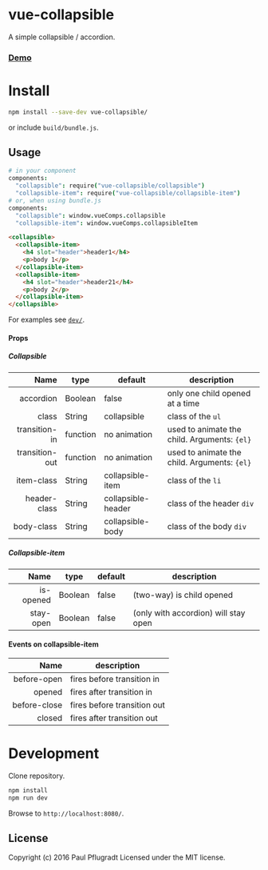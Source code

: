 # vue-collapsible

A simple collapsible / accordion.

### [Demo](https://vue-comps.github.io/vue-collapsible)

# Install

```sh
npm install --save-dev vue-collapsible/
```
or include `build/bundle.js`.

## Usage
```coffee
# in your component
components:
  "collapsible": require("vue-collapsible/collapsible")
  "collapsible-item": require("vue-collapsible/collapsible-item")
# or, when using bundle.js
components:
  "collapsible": window.vueComps.collapsible
  "collapsible-item": window.vueComps.collapsibleItem
```
```html
<collapsible>
  <collapsible-item>
    <h4 slot="header">header1</h4>
    <p>body 1</p>
  </collapsible-item>
  <collapsible-item>
    <h4 slot="header">header21</h4>
    <p>body 2</p>
  </collapsible-item>
</collapsible>
```
For examples see [`dev/`](https://github.com/vue-comps/vue-collapsible/tree/master/dev).

#### Props
##### Collapsible

| Name | type | default | description |
| ---:| --- | ---| --- |
| accordion | Boolean | false | only one child opened at a time |
| class | String | collapsible | class of the `ul`|
| transition-in | function | no animation | used to animate the child. Arguments: `{el}` |
| transition-out | function | no animation | used to animate the child. Arguments: `{el}` |
| item-class | String | collapsible-item | class of the `li`|
| header-class | String | collapsible-header | class of the header `div`|
| body-class | String | collapsible-body | class of the body `div`|

##### Collapsible-item

| Name | type | default | description |
| ---:| --- | ---| --- |
| is-opened | Boolean | false | (two-way) is child opened |
| stay-open | Boolean | false | (only with accordion) will stay open |

#### Events on collapsible-item

| Name | description |
| ---:| --- |
| before-open | fires before transition in |
| opened | fires after transition in |
| before-close | fires before transition out |
| closed | fires after transition out |

# Development
Clone repository.
```sh
npm install
npm run dev
```
Browse to `http://localhost:8080/`.

## License
Copyright (c) 2016 Paul Pflugradt
Licensed under the MIT license.
